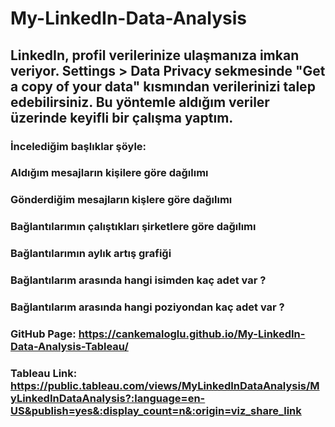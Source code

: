 # My-LinkedIn-Data-Analysis

## LinkedIn, profil verilerinize ulaşmanıza imkan veriyor. Settings > Data Privacy sekmesinde "Get a copy of your data" kısmından verilerinizi talep edebilirsiniz. Bu yöntemle aldığım veriler üzerinde keyifli bir çalışma yaptım. 



### İncelediğim başlıklar şöyle:
### Aldığım mesajların kişilere göre dağılımı
### Gönderdiğim mesajların kişlere göre dağılımı
### Bağlantılarımın çalıştıkları şirketlere göre dağılımı
### Bağlantılarımın aylık artış grafiği
### Bağlantılarım arasında hangi isimden kaç adet var ?
### Bağlantılarım arasında hangi poziyondan kaç adet var ? 


### GitHub Page: https://cankemaloglu.github.io/My-LinkedIn-Data-Analysis-Tableau/
### Tableau Link: https://public.tableau.com/views/MyLinkedInDataAnalysis/MyLinkedInDataAnalysis?:language=en-US&publish=yes&:display_count=n&:origin=viz_share_link 
